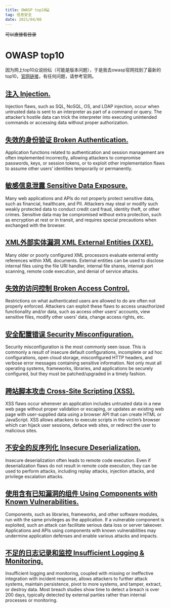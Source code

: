 ```yaml
---
title: OWASP top10💻
tag: 信息安全
date: 2021/04/08
---
```

~~可以直接看目录~~
# OWASP top10 
因为网上top10众说纷纭（可能是版本问题），于是我去owasp官网找到了最新的top10，[官网链接](https://owasp.org/www-project-top-ten/)，有任何问题，请参考官网。
## [注入 Injection. ](https://owasp.org/www-project-top-ten/2017/A1_2017-Injection)
Injection flaws, such as SQL, NoSQL, OS, and LDAP injection, occur when untrusted data is sent to an interpreter as part of a command or query. The attacker’s hostile data can trick the interpreter into executing unintended commands or accessing data without proper authorization.
## [失效的身份验证 Broken Authentication. ](https://owasp.org/www-project-top-ten/2017/A2_2017-Broken_Authentication)
Application functions related to authentication and session management are often implemented incorrectly, allowing attackers to compromise passwords, keys, or session tokens, or to exploit other implementation flaws to assume other users’ identities temporarily or permanently.
## [敏感信息泄露 Sensitive Data Exposure. ](https://owasp.org/www-project-top-ten/2017/A3_2017-Sensitive_Data_Exposure)
Many web applications and APIs do not properly protect sensitive data, such as financial, healthcare, and PII. Attackers may steal or modify such weakly protected data to conduct credit card fraud, identity theft, or other crimes. Sensitive data may be compromised without extra protection, such as encryption at rest or in transit, and requires special precautions when exchanged with the browser.
## [XML外部实体漏洞 XML External Entities (XXE). ](https://owasp.org/www-project-top-ten/2017/A4_2017-XML_External_Entities_(XXE))
Many older or poorly configured XML processors evaluate external entity references within XML documents. External entities can be used to disclose internal files using the file URI handler, internal file shares, internal port scanning, remote code execution, and denial of service attacks.
## [失效的访问控制 Broken Access Control. ](https://owasp.org/www-project-top-ten/2017/A5_2017-Broken_Access_Control)
Restrictions on what authenticated users are allowed to do are often not properly enforced. Attackers can exploit these flaws to access unauthorized functionality and/or data, such as access other users’ accounts, view sensitive files, modify other users’ data, change access rights, etc.
## [安全配置错误 Security Misconfiguration. ](https://owasp.org/www-project-top-ten/2017/A6_2017-Security_Misconfiguration)
Security misconfiguration is the most commonly seen issue. This is commonly a result of insecure default configurations, incomplete or ad hoc configurations, open cloud storage, misconfigured HTTP headers, and verbose error messages containing sensitive information. Not only must all operating systems, frameworks, libraries, and applications be securely configured, but they must be patched/upgraded in a timely fashion.
## [跨站脚本攻击 Cross-Site Scripting (XSS). ](https://owasp.org/www-project-top-ten/2017/A7_2017-Cross-Site_Scripting_(XSS))
XSS flaws occur whenever an application includes untrusted data in a new web page without proper validation or escaping, or updates an existing web page with user-supplied data using a browser API that can create HTML or JavaScript. XSS allows attackers to execute scripts in the victim’s browser which can hijack user sessions, deface web sites, or redirect the user to malicious sites.
## [不安全的反序列化 Insecure Deserialization. ](https://owasp.org/www-project-top-ten/2017/A8_2017-Insecure_Deserialization)
Insecure deserialization often leads to remote code execution. Even if deserialization flaws do not result in remote code execution, they can be used to perform attacks, including replay attacks, injection attacks, and privilege escalation attacks.
## [使用含有已知漏洞的组件 Using Components with Known Vulnerabilities. ](https://owasp.org/www-project-top-ten/2017/A9_2017-Using_Components_with_Known_Vulnerabilities)
Components, such as libraries, frameworks, and other software modules, run with the same privileges as the application. If a vulnerable component is exploited, such an attack can facilitate serious data loss or server takeover. Applications and APIs using components with known vulnerabilities may undermine application defenses and enable various attacks and impacts.
## [不足的日志记录和监控 Insufficient Logging & Monitoring. ](https://owasp.org/www-project-top-ten/2017/A10_2017-Insufficient_Logging%2526Monitoring)
Insufficient logging and monitoring, coupled with missing or ineffective integration with incident response, allows attackers to further attack systems, maintain persistence, pivot to more systems, and tamper, extract, or destroy data. Most breach studies show time to detect a breach is over 200 days, typically detected by external parties rather than internal processes or monitoring.